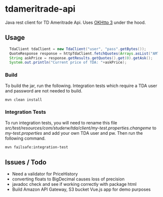 # tdameritrade-api
Java rest client for TD Ameritrade Api. Uses [OKHttp 3](https://github.com/square/okhttp) under the hood.

## Usage

```java
  TdaClient tdaClient = new TdaClient("user", "pass".getBytes());
  QuoteResponse response = httpTdaClient.fetchQuotes(Arrays.asList("AMTD"));
  String askPrice = response.getResults.getQuotes().get(0).getAsk();
  System.out.println("Current price of TDA: "+askPrice);
```

### Build

To build the jar, run the following. Integration tests which require a TDA user and password are not needed to build.

```bash
mvn clean install
```

### Integration Tests

To run integration tests, you will need to rename this file *src/test/resources/com/studerw/tda/client/my-test.properties.changeme* to *my-test.properties* and add your own TDA user and pw.
Then run the following command.

```bash
mvn failsafe:integration-test
```

## Issues / Todo

* Need a validator for PriceHistory
* converting floats to BigDecimal causes loss of precision
* javadoc check and see if working correctly with package html
* Build Amazon API Gateway, S3 bucket Vue.js app for demo purposes

